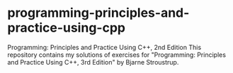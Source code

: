 # programming-principles-and-practice-using-cpp
Programming: Principles and Practice Using C++, 2nd Edition This repository contains my solutions of exercises for "Programming: Principles and Practice Using C++, 3rd Edition" by Bjarne Stroustrup.
